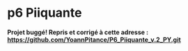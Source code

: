 # p6 Piiquante

**Projet buggé! Repris et corrigé à cette adresse : https://github.com/YoannPitance/P6_Piiquante_v.2_PY.git**
